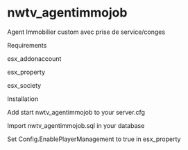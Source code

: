 # nwtv_agentimmojob
Agent Immobilier custom avec prise de service/conges

Requirements

esx_addonaccount

esx_property

esx_society

Installation

Add start nwtv_agentimmojob to your server.cfg

Import nwtv_agentimmojob.sql in your database

Set Config.EnablePlayerManagement to true in esx_property
